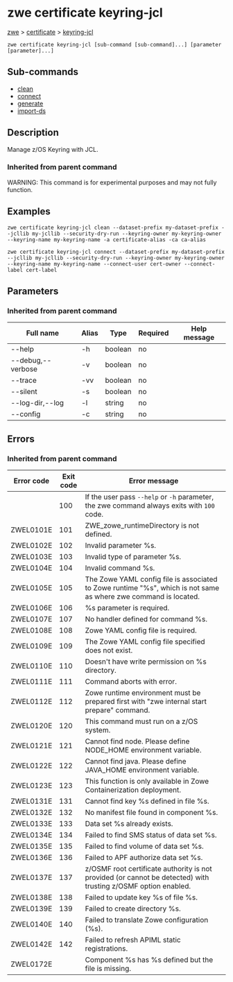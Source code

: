 # zwe certificate keyring-jcl

[zwe](./zwe) > [certificate](./zwe-certificate) > [keyring-jcl](./zwe-certificate-keyring-jcl)

	zwe certificate keyring-jcl [sub-command [sub-command]...] [parameter [parameter]...]

## Sub-commands

* [clean](./zwe-certificate-keyring-jcl-clean)
* [connect](./zwe-certificate-keyring-jcl-connect)
* [generate](./zwe-certificate-keyring-jcl-generate)
* [import-ds](./zwe-certificate-keyring-jcl-import-ds)

## Description

Manage z/OS Keyring with JCL.


### Inherited from parent command

WARNING: This command is for experimental purposes and may not fully function.

## Examples

```
zwe certificate keyring-jcl clean --dataset-prefix my-dataset-prefix --jcllib my-jcllib --security-dry-run --keyring-owner my-keyring-owner --keyring-name my-keyring-name -a certificate-alias -ca ca-alias

zwe certificate keyring-jcl connect --dataset-prefix my-dataset-prefix --jcllib my-jcllib --security-dry-run --keyring-owner my-keyring-owner --keyring-name my-keyring-name --connect-user cert-owner --connect-label cert-label

```

## Parameters

### Inherited from parent command

Full name|Alias|Type|Required|Help message
|---|---|---|---|---
--help|-h|boolean|no||Display this help.
--debug,--verbose|-v|boolean|no||Enable verbose mode.
--trace|-vv|boolean|no||Enable trace level debug mode.
--silent|-s|boolean|no||Do not display messages to standard output.
--log-dir,--log|-l|string|no||Write logs to this directory.
--config|-c|string|no||Path to Zowe configuration zowe.yaml file.


## Errors

### Inherited from parent command

Error code|Exit code|Error message
|---|---|---
||100|If the user pass `--help` or `-h` parameter, the zwe command always exits with `100` code.
ZWEL0101E|101|ZWE_zowe_runtimeDirectory is not defined.
ZWEL0102E|102|Invalid parameter %s.
ZWEL0103E|103|Invalid type of parameter %s.
ZWEL0104E|104|Invalid command %s.
ZWEL0105E|105|The Zowe YAML config file is associated to Zowe runtime "%s", which is not same as where zwe command is located.
ZWEL0106E|106|%s parameter is required.
ZWEL0107E|107|No handler defined for command %s.
ZWEL0108E|108|Zowe YAML config file is required.
ZWEL0109E|109|The Zowe YAML config file specified does not exist.
ZWEL0110E|110|Doesn't have write permission on %s directory.
ZWEL0111E|111|Command aborts with error.
ZWEL0112E|112|Zowe runtime environment must be prepared first with "zwe internal start prepare" command.
ZWEL0120E|120|This command must run on a z/OS system.
ZWEL0121E|121|Cannot find node. Please define NODE_HOME environment variable.
ZWEL0122E|122|Cannot find java. Please define JAVA_HOME environment variable.
ZWEL0123E|123|This function is only available in Zowe Containerization deployment.
ZWEL0131E|131|Cannot find key %s defined in file %s.
ZWEL0132E|132|No manifest file found in component %s.
ZWEL0133E|133|Data set %s already exists.
ZWEL0134E|134|Failed to find SMS status of data set %s.
ZWEL0135E|135|Failed to find volume of data set %s.
ZWEL0136E|136|Failed to APF authorize data set %s.
ZWEL0137E|137|z/OSMF root certificate authority is not provided (or cannot be detected) with trusting z/OSMF option enabled.
ZWEL0138E|138|Failed to update key %s of file %s.
ZWEL0139E|139|Failed to create directory %s.
ZWEL0140E|140|Failed to translate Zowe configuration (%s).
ZWEL0142E|142|Failed to refresh APIML static registrations.
ZWEL0172E||Component %s has %s defined but the file is missing.
